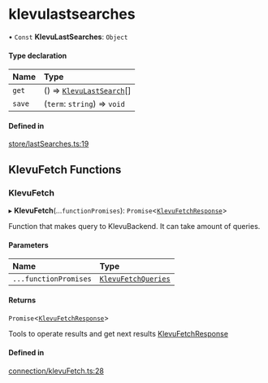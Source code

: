 # klevulastsearches
      
• `Const` **KlevuLastSearches**: `Object`

#### Type declaration

| Name | Type |
| :------ | :------ |
| `get` | () => [`KlevuLastSearch`](klevulastsearch.md)[] |
| `save` | (`term`: `string`) => `void` |

#### Defined in

[store/lastSearches.ts:19](https://github.com/klevultd/frontend-sdk/blob/1b37b18/packages/klevu-core/src/store/lastSearches.ts#L19)

## KlevuFetch Functions

### KlevuFetch

▸ **KlevuFetch**(...`functionPromises`): `Promise`<[`KlevuFetchResponse`](klevufetchresponse.md)\>

Function that makes query to KlevuBackend. It can take amount of queries.

#### Parameters

| Name | Type |
| :------ | :------ |
| `...functionPromises` | [`KlevuFetchQueries`](klevufetchqueries.md) |

#### Returns

`Promise`<[`KlevuFetchResponse`](klevufetchresponse.md)\>

Tools to operate results and get next results [KlevuFetchResponse](klevufetchresponse.md)

#### Defined in

[connection/klevuFetch.ts:28](https://github.com/klevultd/frontend-sdk/blob/1b37b18/packages/klevu-core/src/connection/klevuFetch.ts#L28)

